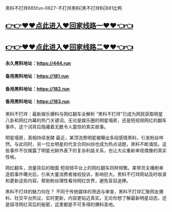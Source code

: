 黑料不打烊665fun-0627-不打烊黑料|黑不打烊料|881比鸭

## [👉👉♥♥点此进入♥回家线路一♥♥👈👈](https://unpkg.com/182run/index.html)
## [👉👉♥♥点此进入♥回家线路二♥♥👈👈](https://unpkg.com/182-1run/index.html)

#### 永久黑料地址：https://444.run
#### 备用黑料地址：https://181.run
#### 备用黑料地址：https://182.run
#### 备用黑料地址：https://183.run

黑料不打烊：最新娱乐爆料与网红翻车全解析
“黑料不打烊”已成为网民获取明星八卦和网红内幕的热门关键词。无论是娱乐圈的明星塌房，还是短视频网红的翻车事件，这个词背后隐藏着无数令人震惊的真实故事。

明星塌房，真相持续发酵
最近，某顶流男明星被曝出多段感情黑料，引发粉丝哗然。与此同时，另一位女明星的代言合同纠纷也成为热点话题，黑料不断涌现。这些事件不仅揭露了明星光鲜外表下的复杂利益关系，也让大众重新审视偶像的真实性格。

网红翻车，流量背后的暗面
短视频平台上的网红翻车同样频繁。某带货主播刷单造假事件曝光后，引来大量消费者维权投诉，影响巨大。黑料不打烊网站及时收录和更新这些内容，帮助粉丝理性看待网红世界，避免盲目追捧。

黑料不打烊的魅力何在？
不同于传统媒体的筛选与审查，黑料不打烊汇聚网友爆料、社交平台热议，实时更新，内容更贴近真实。无论你想了解最新明星动态，还是探寻网红背后的秘密，这里都是不可多得的爆料圣地。

